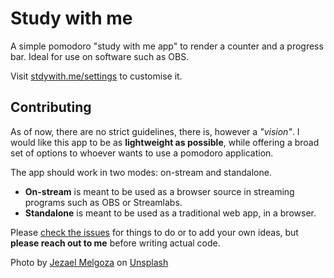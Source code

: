 Study with me
=============

A simple pomodoro "study with me app" to render a counter and a progress bar. Ideal for use on software such as OBS.

Visit [stdywith.me/settings](stdywith.me/settings) to customise it.

## Contributing

As of now, there are no strict guidelines, there is, however a *"vision"*. I would like this app to be as **lightweight as possible**, while offering a broad set of options to whoever wants to use a pomodoro application.

The app should work in two modes: on-stream and standalone.

 - **On-stream** is meant to be used as a browser source in streaming programs such as OBS or Streamlabs.
 - **Standalone** is meant to be used as a traditional web app, in a browser.

Please [check the issues](https://github.com/fferegrino/study-with-me/issues) for things to do or to add your own ideas, but **please reach out to me** before writing actual code.


Photo by <a href="https://unsplash.com/es/@jezar?utm_source=unsplash&utm_medium=referral&utm_content=creditCopyText">Jezael Melgoza</a> on <a href="https://unsplash.com/s/photos/lo-fi?utm_source=unsplash&utm_medium=referral&utm_content=creditCopyText">Unsplash</a>
  
  